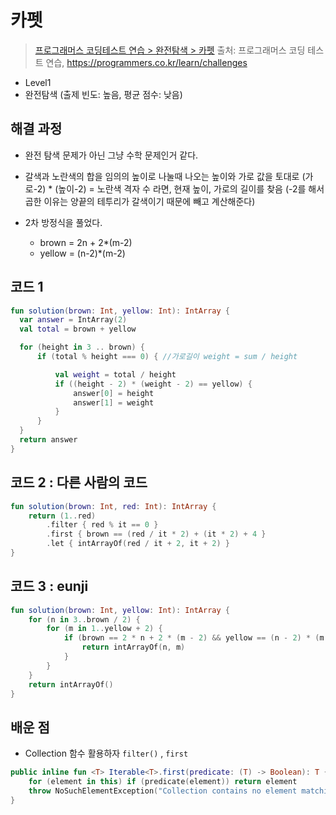 # 카펫

> [프로그래머스 코딩테스트 연습 > 완전탐색 > 카펫](https://programmers.co.kr/learn/courses/30/lessons/42842)
> 출처: 프로그래머스 코딩 테스트 연습, https://programmers.co.kr/learn/challenges

- Level1
- 완전탐색 (출제 빈도: 높음, 평균 점수: 낮음)

## 해결 과정

- 완전 탐색 문제가 아닌 그냥 수학 문제인거 같다.
- 갈색과 노란색의 합을 임의의 높이로 나눌때 나오는 높이와 가로 값을 토대로
  (가로-2) \* (높이-2) = 노란색 격자 수 라면, 현재 높이, 가로의 길이를 찾음
  (-2를 해서 곱한 이유는 양끝의 테투리가 갈색이기 때문에 빼고 계산해준다)

- 2차 방정식을 풀었다.
  - brown = 2n + 2\*(m-2)
  - yellow = (n-2)\*(m-2)

## 코드 1

```kotlin
fun solution(brown: Int, yellow: Int): IntArray {
  var answer = IntArray(2)
  val total = brown + yellow

  for (height in 3 .. brown) {
      if (total % height === 0) { //가로길이 weight = sum / height

          val weight = total / height
          if ((height - 2) * (weight - 2) == yellow) {
              answer[0] = height
              answer[1] = weight
          }
      }
  }
  return answer
}
```

## 코드 2 : 다른 사람의 코드

```kotlin
fun solution(brown: Int, red: Int): IntArray {
    return (1..red)
        .filter { red % it == 0 }
        .first { brown == (red / it * 2) + (it * 2) + 4 }
        .let { intArrayOf(red / it + 2, it + 2) }
}
```

## 코드 3 : eunji

```kotlin
fun solution(brown: Int, yellow: Int): IntArray {
    for (n in 3..brown / 2) {
        for (m in 1..yellow + 2) {
            if (brown == 2 * n + 2 * (m - 2) && yellow == (n - 2) * (m - 2) && n >= m) {
                return intArrayOf(n, m)
            }
        }
    }
    return intArrayOf()
}
```

## 배운 점

- Collection 함수 활용하자 `filter()` , `first`

```kotlin
public inline fun <T> Iterable<T>.first(predicate: (T) -> Boolean): T {
    for (element in this) if (predicate(element)) return element
    throw NoSuchElementException("Collection contains no element matching the predicate.")
}
```
